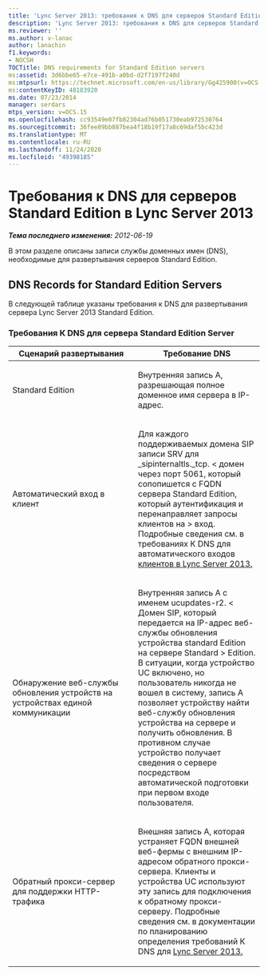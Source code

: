 ```yaml
---
title: 'Lync Server 2013: требования к DNS для серверов Standard Edition'
description: 'Lync Server 2013: требования к DNS для серверов Standard Edition.'
ms.reviewer: ''
ms.author: v-lanac
author: lanachin
f1.keywords:
- NOCSH
TOCTitle: DNS requirements for Standard Edition servers
ms:assetid: 3d6bbe65-e7ce-491b-a0bd-d2f7197f240d
ms:mtpsurl: https://technet.microsoft.com/en-us/library/Gg425900(v=OCS.15)
ms:contentKeyID: 48183920
ms.date: 07/23/2014
manager: serdars
mtps_version: v=OCS.15
ms.openlocfilehash: cc93549e07fb82304ad76b051730eab972530764
ms.sourcegitcommit: 36fee89bb887bea4f18b19f17a8c69daf5bc423d
ms.translationtype: MT
ms.contentlocale: ru-RU
ms.lasthandoff: 11/24/2020
ms.locfileid: "49398185"
---
```

# <a name="dns-requirements-for-standard-edition-servers-in-lync-server-2013"></a>Требования к DNS для серверов Standard Edition в Lync Server 2013

<div data-xmlns="http://www.w3.org/1999/xhtml">

<div class="topic" data-xmlns="http://www.w3.org/1999/xhtml" data-msxsl="urn:schemas-microsoft-com:xslt" data-cs="https://msdn.microsoft.com/">

<div data-asp="https://msdn2.microsoft.com/asp">



</div>

<div id="mainSection">

<div id="mainBody">

<span> </span>

_**Тема последнего изменения:** 2012-06-19_

В этом разделе описаны записи службы доменных имен (DNS), необходимые для развертывания серверов Standard Edition.

<div>

## <a name="dns-records-for-standard-edition-servers"></a>DNS Records for Standard Edition Servers

В следующей таблице указаны требования к DNS для развертывания сервера Lync Server 2013 Standard Edition.

### <a name="dns-requirements-for-a-standard-edition-server"></a>Требования К DNS для сервера Standard Edition Server

<table>
<colgroup>
<col style="width: 50%" />
<col style="width: 50%" />
</colgroup>
<thead>
<tr class="header">
<th>Сценарий развертывания</th>
<th>Требование DNS</th>
</tr>
</thead>
<tbody>
<tr class="odd">
<td><p>Standard Edition</p></td>
<td><p>Внутренняя запись A, разрешающая полное доменное имя сервера в IP-адрес.</p></td>
</tr>
<tr class="even">
<td><p>Автоматический вход в клиент</p></td>
<td><p>Для каждого поддерживаемых домена SIP записи SRV для _sipinternaltls._tcp. &lt; домен через порт 5061, который сопопишется с FQDN сервера Standard Edition, который аутентификация и перенаправляет запросы клиентов на &gt; вход. Подробные сведения см. в требованиях К DNS для автоматического входов <a href="lync-server-2013-dns-requirements-for-automatic-client-sign-in.md">клиентов в Lync Server 2013.</a></p></td>
</tr>
<tr class="odd">
<td><p>Обнаружение веб-службы обновления устройств на устройствах единой коммуникации</p></td>
<td><p>Внутренняя запись A с именем ucupdates-r2. &lt; Домен SIP, который передается на IP-адрес веб-службы обновления устройства standard Edition на сервере Standard &gt; Edition. В ситуации, когда устройство UC включено, но пользователь никогда не вошел в систему, запись A позволяет устройству найти веб-службу обновления устройства на сервере и получить обновления. В противном случае устройство получает сведения о сервере посредством автоматической подготовки при первом входе пользователя.</p></td>
</tr>
<tr class="even">
<td><p>Обратный прокси-сервер для поддержки HTTP-трафика</p></td>
<td><p>Внешняя запись A, которая устраняет FQDN внешней веб-фермы с внешним IP-адресом обратного прокси-сервера. Клиенты и устройства UC используют эту запись для подключения к обратному прокси-серверу. Подробные сведения см. в документации по планированию определения требований К DNS для <a href="lync-server-2013-determine-dns-requirements.md">Lync Server 2013.</a></p></td>
</tr>
</tbody>
</table>


</div>

</div>

<span> </span>

</div>

</div>

</div>

